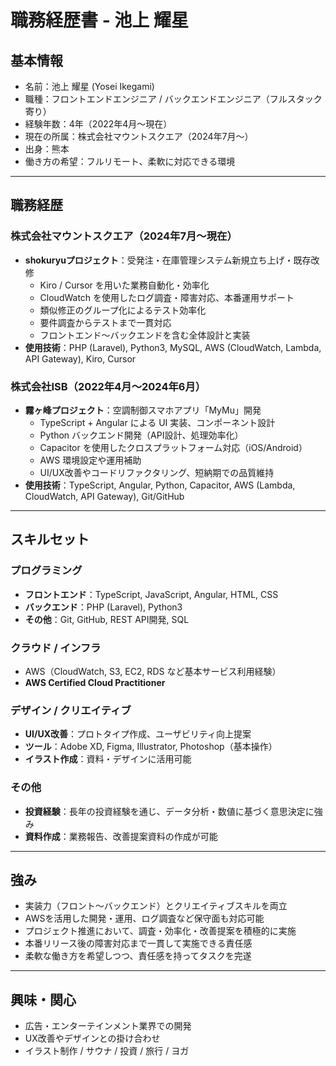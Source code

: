 # 職務経歴書 - 池上 耀星

## 基本情報
- 名前：池上 耀星 (Yosei Ikegami)
- 職種：フロントエンドエンジニア / バックエンドエンジニア（フルスタック寄り）
- 経験年数：4年（2022年4月〜現在）
- 現在の所属：株式会社マウントスクエア（2024年7月〜）
- 出身：熊本
- 働き方の希望：フルリモート、柔軟に対応できる環境

---

## 職務経歴

### 株式会社マウントスクエア（2024年7月〜現在）
- **shokuryuプロジェクト**：受発注・在庫管理システム新規立ち上げ・既存改修
  - Kiro / Cursor を用いた業務自動化・効率化
  - CloudWatch を使用したログ調査・障害対応、本番運用サポート
  - 類似修正のグループ化によるテスト効率化
  - 要件調査からテストまで一貫対応
  - フロントエンド〜バックエンドを含む全体設計と実装
- **使用技術**：PHP (Laravel), Python3, MySQL, AWS (CloudWatch, Lambda, API Gateway), Kiro, Cursor

### 株式会社ISB（2022年4月〜2024年6月）
- **霧ヶ峰プロジェクト**：空調制御スマホアプリ「MyMu」開発
  - TypeScript + Angular による UI 実装、コンポーネント設計
  - Python バックエンド開発（API設計、処理効率化）
  - Capacitor を使用したクロスプラットフォーム対応（iOS/Android）
  - AWS 環境設定や運用補助
  - UI/UX改善やコードリファクタリング、短納期での品質維持
- **使用技術**：TypeScript, Angular, Python, Capacitor, AWS (Lambda, CloudWatch, API Gateway), Git/GitHub

---

## スキルセット

### プログラミング
- **フロントエンド**：TypeScript, JavaScript, Angular, HTML, CSS  
- **バックエンド**：PHP (Laravel), Python3  
- **その他**：Git, GitHub, REST API開発, SQL  

### クラウド / インフラ
- AWS（CloudWatch, S3, EC2, RDS など基本サービス利用経験）  
- **AWS Certified Cloud Practitioner**  

### デザイン / クリエイティブ
- **UI/UX改善**：プロトタイプ作成、ユーザビリティ向上提案  
- **ツール**：Adobe XD, Figma, Illustrator, Photoshop（基本操作）  
- **イラスト作成**：資料・デザインに活用可能  

### その他
- **投資経験**：長年の投資経験を通じ、データ分析・数値に基づく意思決定に強み  
- **資料作成**：業務報告、改善提案資料の作成が可能  

---

## 強み
- 実装力（フロント〜バックエンド）とクリエイティブスキルを両立  
- AWSを活用した開発・運用、ログ調査など保守面も対応可能  
- プロジェクト推進において、調査・効率化・改善提案を積極的に実施  
- 本番リリース後の障害対応まで一貫して実施できる責任感  
- 柔軟な働き方を希望しつつ、責任感を持ってタスクを完遂  

---

## 興味・関心
- 広告・エンターテインメント業界での開発  
- UX改善やデザインとの掛け合わせ  
- イラスト制作 / サウナ / 投資 / 旅行 / ヨガ
